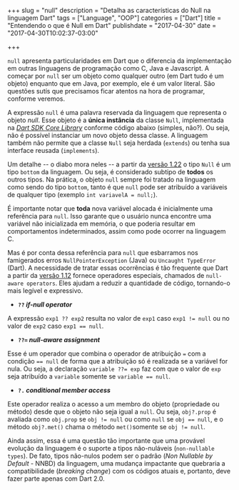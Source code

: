 +++
slug = "null"
description = "Detalha as características do Null na linguagem Dart"
tags = ["Language", "OOP"]
categories = ["Dart"]
title = "Entendendo o que é Null em Dart"
publishdate = "2017-04-30"
date = "2017-04-30T10:02:37-03:00"

+++

`null` apresenta particularidades em Dart que o diferencia da implementação em outras linguagens de programação como C, Java e Javascript. A começar por `null` ser um objeto como qualquer outro (em Dart tudo é um objeto) enquanto que em Java, por exemplo, ele é um valor literal. São questões sutís que precisamos ficar atentos na hora de programar, conforme veremos.

<!--more-->

A expressão `null` é uma palavra reservada da linguagem que representa o objeto _null_. Esse objeto é a **única instância** da classe `Null`, implementada na [_Dart SDK Core Library_](https://github.com/dart-lang/sdk/blob/master/sdk/lib/core/null.dart) conforme código abaixo (simples, não?). Ou seja, não é possível instanciar um novo objeto dessa classe. A linguagem também não permite que a classe `Null` seja herdada (`extends`) ou tenha sua interface reusada (`implements`).

<code data-gist-id="5cf8f8ae92e359fcee5d0a5f2b54f046" data-gist-line="5,6,14-17,19,22,23" data-gist-hide-footer="true" data-gist-hide-line-numbers="true"></code>

Um detalhe -- o diabo mora neles -- a partir da [versão 1.22](https://github.com/dart-lang/sdk/blob/master/CHANGELOG.md#language-1) o tipo `Null` é um tipo `bottom` da linguagem. Ou seja, é considerado subtipo de **todos** os outros tipos. Na prática, o objeto `null` sempre foi tratado na linguagem como sendo do tipo `bottom`, tanto é que `null` pode ser atribuído a variáveis de qualquer tipo (exemplo `int variavelA = null;`). 

É importante notar que **toda** nova variável alocada é inicialmente uma referência para `null`. Isso garante que o usuário nunca encontre uma variável não inicializada em memória, o que poderia resultar em comportamentos indeterminados, assim como pode ocorrer na linguagem C.

<code data-gist-id="946a4c92c987c399fff5f22b9caf976b" data-gist-hide-footer="true" data-gist-hide-line-numbers="true"></code>

Mas é por conta dessa referência para `null` que esbarramos nos famigerados erros `NullPointerException` (Java) ou `Uncaught TypeError` (Dart). A necessidade de tratar essas ocorrências é tão frequente que Dart a partir da [versão 1.12](http://news.dartlang.org/2015/08/dart-112-released-with-null-aware.html) fornece operadores especiais, chamados de `null-aware operators`. Eles ajudam a reduzir a quantidade de código, tornando-o mais legível e expressivo. 

 * **`??` _if-null operator_**

A expressão `exp1 ?? exp2` resulta no valor de `exp1` caso `exp1 != null` ou no valor de `exp2` caso `exp1 == null`. 

<code data-gist-id="648ac7ea9b3ed11b04a39d6ad45bad90" data-gist-hide-footer="true" data-gist-hide-line-numbers="true"></code>

 * **`??=` _null-aware assignment_**

Esse é um operador que combina o operador de atribuição `=` com a condição `== null` de forma que a atribuição só é realizada se a variável for nula. Ou seja, a declaração `variable ??= exp` faz com que o valor de `exp` seja atribuído a `variable` somente se `variable == null`. 

<code data-gist-id="d539247177490033fe7945912beffbe3" data-gist-hide-footer="true" data-gist-hide-line-numbers="true"></code>

 * **`?.` _conditional member access_**

Este operador realiza o acesso a um membro do objeto (propriedade ou método) desde que o objeto não seja igual a `null`. Ou seja, `obj?.prop` é avaliada como `obj.prop` se `obj != null` ou como `null` se `obj == null`, e o método `obj?.met()` chama o método `met()`somente se `obj != null`.

<code data-gist-id="78cd3ae0723e073b5caf5104e611f40d" data-gist-hide-footer="true" data-gist-hide-line-numbers="true"></code>

Ainda assim, essa é uma questão tão importante que uma provável evolução da linguagem é o suporte a tipos não-nuláveis (`non-nullable types`). De fato, tipos não-nulos podem ser o padrão (_Non Nullable by Default_ - NNBD) da linguagem, uma mudança impactante que quebraria a compatibilidade (_breaking change_) com os códigos atuais e, portanto, deve fazer parte apenas com Dart 2.0.